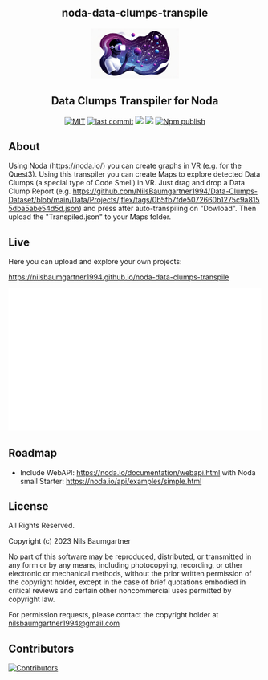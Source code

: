 <h2 align="center">
    noda-data-clumps-transpile
</h2>

<p align="center">
    <img src="https://github.com/NilsBaumgartner1994/noda-data-clumps-transpile/raw/master/public/logo.png" alt="backup" style="height:100px;"/>
</p>

<h2 align="center">
Data Clumps Transpiler for Noda
</h2>

<p align="center">
  <a href="https://img.shields.io/github/license/NilsBaumgartner1994/noda-data-clumps-transpile"><img src="https://img.shields.io/github/license/NilsBaumgartner1994/noda-data-clumps-transpile" alt="MIT" /></a>
  <a href="https://img.shields.io/github/last-commit/NilsBaumgartner1994/noda-data-clumps-transpile?logo=git"><img src="https://img.shields.io/github/last-commit/NilsBaumgartner1994/noda-data-clumps-transpile?logo=git" alt="last commit" /></a>
  <a href="https://shields.io/" alt="Google TypeScript Style"><img src="https://img.shields.io/badge/uses-TypeScript-blue.svg"/></a>
  <a href="https://github.com/marketplace/actions/lint-action"><img src="https://img.shields.io/badge/uses-Lint%20Action-blue.svg"/></a>
  <a href="https://github.com/NilsBaumgartner1994/noda-data-clumps-transpile/actions/workflows/npmPublish.yml"><img src="https://github.com/NilsBaumgartner1994/noda-data-clumps-transpile/actions/workflows/npmPublish.yml/badge.svg" alt="Npm publish" /></a>
</p>

## About

Using Noda (https://noda.io/) you can create graphs in VR (e.g. for the Quest3). Using this transpiler you can create Maps to explore detected Data Clumps (a special type of Code Smell) in VR. Just drag and drop a Data Clump Report (e.g. https://github.com/NilsBaumgartner1994/Data-Clumps-Dataset/blob/main/Data/Projects/jflex/tags/0b5fb7fde5072660b1275c9a8155dba5abe54d5d.json) and press after auto-transpiling on "Dowload". Then upload the "Transpiled.json" to your Maps folder.

## Live
Here you can upload and explore your own projects:

https://nilsbaumgartner1994.github.io/noda-data-clumps-transpile

<a href="https://nilsbaumgartner1994/noda-data-clumps-transpile/?demoType=main">
  <img src="https://github.com/NilsBaumgartner1994/noda-data-clumps-transpile/raw/master/docs/demo.gif" alt="backup" style="witdth:100px;"/>
</a>
    


## Roadmap

- Include WebAPI: https://noda.io/documentation/webapi.html with Noda small Starter: https://noda.io/api/examples/simple.html


## License

All Rights Reserved.

Copyright (c) 2023 Nils Baumgartner

No part of this software may be reproduced, distributed, or transmitted in any form or by any means, including photocopying, recording, or other electronic or mechanical methods, without the prior written permission of the copyright holder, except in the case of brief quotations embodied in critical reviews and certain other noncommercial uses permitted by copyright law.

For permission requests, please contact the copyright holder at nilsbaumgartner1994@gmail.com



## Contributors

<a href="https://github.com/NilsBaumgartner1994/noda-data-clumps-transpile"><img src="https://contrib.rocks/image?repo=NilsBaumgartner1994/noda-data-clumps-transpile" alt="Contributors" /></a>
